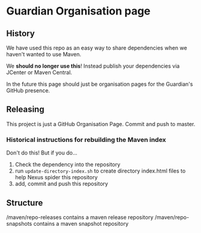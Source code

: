 # Guardian Organisation page

## History

We have used this repo as an easy way to share dependencies when we haven't wanted to use Maven.

We **should no longer use this**! Instead publish your dependencies via JCenter or Maven Central.

In the future this page should just be organisation pages for the Guardian's GitHub presence.

## Releasing

This project is just a GitHub Organisation Page. Commit and push to master.

### Historical instructions for rebuilding the Maven index

Don't do this! But if you do...

1) Check the dependency into the repository
2) run `update-directory-index.sh` to create directory index.html files to help Nexus spider this repository
3) add, commit and push this repository

## Structure
/maven/repo-releases contains a maven release repository 
/maven/repo-snapshots contains a maven snapshot repository
